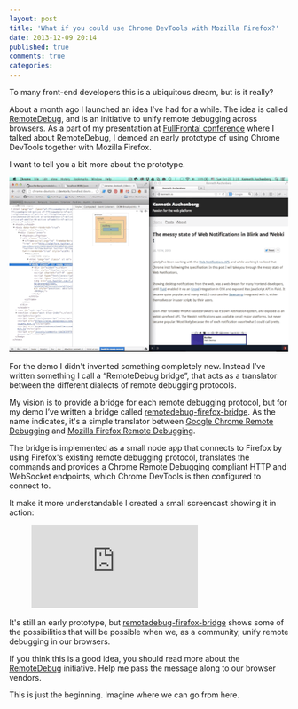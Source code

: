 ```yaml
---
layout: post
title: 'What if you could use Chrome DevTools with Mozilla Firefox?'
date: 2013-12-09 20:14
published: true
comments: true
categories:
---
```


To many front-end developers this is a ubiquitous dream, but is it really?

About a month ago I launched an idea I’ve had for a while. The idea is called [RemoteDebug](http://remotedebug.org), and is an initiative to unify remote debugging across browsers. As a part of my presentation at [FullFrontal conference](http://2013.full-frontal.org/#our-web-development-workflow-is-completely-broken) where I talked about RemoteDebug, I demoed an early prototype of using Chrome DevTools together with Mozilla Firefox.

I want to tell you a bit more about the prototype.

<img src="/static/images/remote-debug-firefox-animation.gif" />

<!--more-->

For the demo I didn't invented something completely new. Instead I’ve written something I call a “RemoteDebug bridge”, that acts as a translator between the different dialects of remote debugging protocols.

My vision is to provide a bridge for each remote debugging protocol, but for my demo I’ve written a bridge called [remotedebug-firefox-bridge](https://github.com/auchenberg/remotedebug-firefox-bridge). As the name indicates, it's a simple translator between [Google Chrome Remote Debugging](https://developers.google.com/chrome-developer-tools/docs/debugger-protocol) and [Mozilla Firefox Remote Debugging](https://wiki.mozilla.org/Remote_Debugging_Protocol).

The bridge is implemented as a small node app that connects to Firefox by using Firefox's existing remote debugging protocol, translates the commands and provides a Chrome Remote Debugging compliant HTTP and WebSocket endpoints, which Chrome DevTools is then configured to connect to.

It make it more understandable I created a small screencast showing it in action:

<figure>
  <iframe src="https://www.youtube.com/embed/86qg7zYh3AY" frameborder="0" allowfullscreen></iframe>
</figure>

It's still an early prototype, but [remotedebug-firefox-bridge](https://github.com/auchenberg/remotedebug-firefox-bridge) shows some of the possibilities that will be possible when we, as a community, unify remote debugging in our browsers.

If you think this is a good idea, you should read more about the [RemoteDebug](http://remotedebug.org) initiative. Help me pass the message along to our browser vendors.

This is just the beginning. Imagine where we can go from here.
